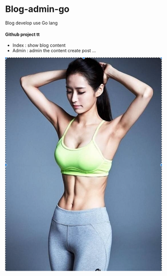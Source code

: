 # Blog-admin-go
Blog develop use Go lang

#### Github project tt
* Index : show blog content 
* Admin : admin the content create post ...

![mm2](./assets/mm2.jpg)
